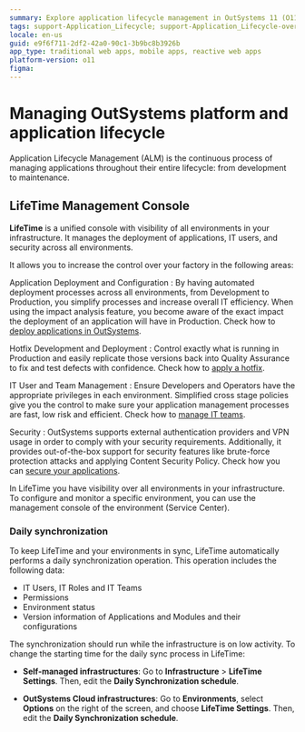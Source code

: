 ```yaml
---
summary: Explore application lifecycle management in OutSystems 11 (O11) using LifeTime for deployment, security, and IT user management across all environments.
tags: support-Application_Lifecycle; support-Application_Lifecycle-overview
locale: en-us
guid: e9f6f711-2df2-42a0-90c1-3b9bc8b3926b
app_type: traditional web apps, mobile apps, reactive web apps
platform-version: o11
figma: 
---
```


# Managing OutSystems platform and application lifecycle

Application Lifecycle Management (ALM) is the continuous process of managing applications throughout their entire lifecycle: from development to maintenance.

## LifeTime Management Console

**LifeTime** is a unified console with visibility of all environments in your infrastructure. It manages the deployment of applications, IT users, and security across all environments.  

It allows you to increase the control over your factory in the following areas:

Application Deployment and Configuration
:   By having automated deployment processes across all environments, from Development to Production, you simplify processes and increase overall IT efficiency. When using the impact analysis feature, you become aware of the exact impact the deployment of an application will have in Production. Check how to [deploy applications in OutSystems](<../deploying-apps/intro.md>).

Hotfix Development and Deployment
:   Control exactly what is running in Production and easily replicate those versions back into Quality Assurance to fix and test defects with confidence. Check how to [apply a hotfix](<../deploying-apps/apply-a-hotfix.md>).

IT User and Team Management
:   Ensure Developers and Operators have the appropriate privileges in each environment. Simplified cross stage policies give you the control to make sure your application management processes are fast, low risk and efficient. Check how to [manage IT teams](<manage-it-teams/intro.md>).

Security
:   OutSystems supports external authentication providers and VPN usage in order to comply with your security requirements. Additionally, it provides out-of-the-box support for security features like brute-force protection attacks and applying Content Security Policy. Check how you can [secure your applications](<../security/intro.md>).

In LifeTime you have visibility over all environments in your infrastructure. To configure and monitor a specific environment, you can use the management console of the environment (Service Center).

### Daily synchronization

To keep LifeTime and your environments in sync, LifeTime automatically performs a daily synchronization operation. This operation includes the following data:

* IT Users, IT Roles and IT Teams
* Permissions
* Environment status
* Version information of Applications and Modules and their configurations

The synchronization should run while the infrastructure is on low activity. To change the starting time for the daily sync process in LifeTime:

* **Self-managed infrastructures**: Go to **Infrastructure** > **LifeTime Settings**. Then, edit the **Daily Synchronization schedule**.

* **OutSystems Cloud infrastructures**: Go to **Environments**, select **Options** on the right of the screen, and choose **LifeTime Settings**. Then, edit the **Daily Synchronization schedule**.
